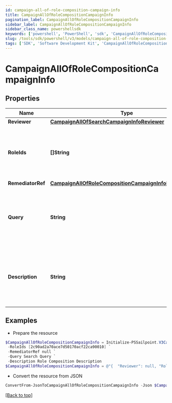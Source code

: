 ```yaml
---
id: campaign-all-of-role-composition-campaign-info
title: CampaignAllOfRoleCompositionCampaignInfo
pagination_label: CampaignAllOfRoleCompositionCampaignInfo
sidebar_label: CampaignAllOfRoleCompositionCampaignInfo
sidebar_class_name: powershellsdk
keywords: ['powershell', 'PowerShell', 'sdk', 'CampaignAllOfRoleCompositionCampaignInfo', 'CampaignAllOfRoleCompositionCampaignInfo'] 
slug: /tools/sdk/powershell/v3/models/campaign-all-of-role-composition-campaign-info
tags: ['SDK', 'Software Development Kit', 'CampaignAllOfRoleCompositionCampaignInfo', 'CampaignAllOfRoleCompositionCampaignInfo']
---
```



# CampaignAllOfRoleCompositionCampaignInfo

## Properties

Name | Type | Description | Notes
------------ | ------------- | ------------- | -------------
**Reviewer** | [**CampaignAllOfSearchCampaignInfoReviewer**](campaign-all-of-search-campaign-info-reviewer) |  | [optional] 
**RoleIds** | **[]String** | Optional list of roles to include in this campaign. Only one of `roleIds` and `query` may be set; if neither are set, all roles are included. | [optional] 
**RemediatorRef** | [**CampaignAllOfRoleCompositionCampaignInfoRemediatorRef**](campaign-all-of-role-composition-campaign-info-remediator-ref) |  | [required]
**Query** | **String** | Optional search query to scope this campaign to a set of roles. Only one of `roleIds` and `query` may be set; if neither are set, all roles are included. | [optional] 
**Description** | **String** | Describes this role composition campaign. Intended for storing the query used, and possibly the number of roles selected/available. | [optional] 

## Examples

- Prepare the resource
```powershell
$CampaignAllOfRoleCompositionCampaignInfo = Initialize-PSSailpoint.V3CampaignAllOfRoleCompositionCampaignInfo  -Reviewer null `
 -RoleIds [2c90ad2a70ace7d50170acf22ca90010] `
 -RemediatorRef null `
 -Query Search Query `
 -Description Role Composition Description
$CampaignAllOfRoleCompositionCampaignInfo = @"{  "Reviewer": null, "RoleIds": ["2c90ad2a70ace7d50170acf22ca90010"], "RemediatorRef": null, "Query": "Search Query", "Description": "Role Composition Description" }"@
```

- Convert the resource from JSON
```powershell
ConvertFrom-JsonToCampaignAllOfRoleCompositionCampaignInfo -Json $CampaignAllOfRoleCompositionCampaignInfo
```


[[Back to top]](#) 

